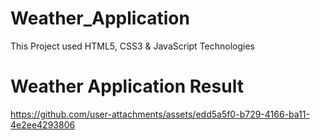 # Weather_Application
This Project used HTML5, CSS3 &amp; JavaScript Technologies

# Weather Application Result
https://github.com/user-attachments/assets/edd5a5f0-b729-4166-ba11-4e2ee4293806
<br>

